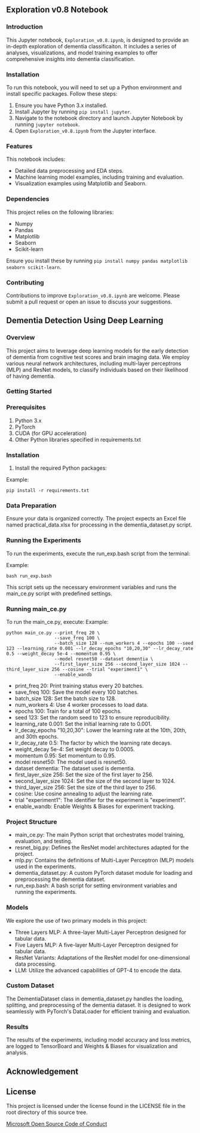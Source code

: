 ## Exploration v0.8 Notebook

### Introduction
This Jupyter notebook, `Exploration_v0.8.ipynb`, is designed to provide an in-depth exploration of dementia classificaiton. It includes a series of analyses, visualizations, and model training examples to offer comprehensive insights into dementia classification.

### Installation

To run this notebook, you will need to set up a Python environment and install specific packages. Follow these steps:

1. Ensure you have Python 3.x installed.
2. Install Jupyter by running `pip install jupyter`.
3. Navigate to the notebook directory and launch Jupyter Notebook by running `jupyter notebook`.
4. Open `Exploration_v0.8.ipynb` from the Jupyter interface.


### Features

This notebook includes:

- Detailed data preprocessing and EDA steps.
- Machine learning model examples, including training and evaluation.
- Visualization examples using Matplotlib and Seaborn.


### Dependencies

This project relies on the following libraries:

- Numpy
- Pandas
- Matplotlib
- Seaborn
- Scikit-learn

Ensure you install these by running `pip install numpy pandas matplotlib seaborn scikit-learn`.

### Contributing

Contributions to improve `Exploration_v0.8.ipynb` are welcome. Please submit a pull request or open an issue to discuss your suggestions.




## Dementia Detection Using Deep Learning

### Overview

This project aims to leverage deep learning models for the early detection of dementia from cognitive test scores and brain imaging data. We employ various neural network architectures, including multi-layer perceptrons (MLP) and ResNet models, to classify individuals based on their likelihood of having dementia.

### Getting Started

### Prerequisites

1. Python 3.x
2. PyTorch
3. CUDA (for GPU acceleration)
4. Other Python libraries specified in requirements.txt

### Installation

1. Install the required Python packages:

Example:
```
pip install -r requirements.txt
```

### Data Preparation
Ensure your data is organized correctly. The project expects an Excel file named practical_data.xlsx for processing in the dementia_dataset.py script.

### Running the Experiments
To run the experiments, execute the run_exp.bash script from the terminal:

Example:
```
bash run_exp.bash
```
This script sets up the necessary environment variables and runs the main_ce.py script with predefined settings.

### Running main_ce.py
To run the main_ce.py, execute:
Example:
```
python main_ce.py --print_freq 20 \
                  --save_freq 100 \
                  --batch_size 128 --num_workers 4 --epochs 100 --seed 123 --learning_rate 0.001 --lr_decay_epochs "10,20,30" --lr_decay_rate 0.5 --weight_decay 5e-4 --momentum 0.95 \
                  --model resnet50 --dataset dementia \
                  --first_layer_size 256 --second_layer_size 1024 --third_layer_size 256 --cosine --trial "experiment1" \
                  --enable_wandb
```
- print_freq 20: Print training status every 20 batches.
- save_freq 100: Save the model every 100 batches.
- batch_size 128: Set the batch size to 128.
- num_workers 4: Use 4 worker processes to load data.
- epochs 100: Train for a total of 100 epochs.
- seed 123: Set the random seed to 123 to ensure reproducibility.
- learning_rate 0.001: Set the initial learning rate to 0.001.
- lr_decay_epochs "10,20,30": Lower the learning rate at the 10th, 20th, and 30th epochs.
- lr_decay_rate 0.5: The factor by which the learning rate decays.
- weight_decay 5e-4: Set weight decay to 0.0005.
- momentum 0.95: Set momentum to 0.95.
- model resnet50: The model used is resnet50.
- dataset dementia: The dataset used is dementia.
- first_layer_size 256: Set the size of the first layer to 256.
- second_layer_size 1024: Set the size of the second layer to 1024.
- third_layer_size 256: Set the size of the third layer to 256.
- cosine: Use cosine annealing to adjust the learning rate.
- trial "experiment1": The identifier for the experiment is "experiment1".
- enable_wandb: Enable Weights & Biases for experiment tracking.

### Project Structure
- main_ce.py: The main Python script that orchestrates model training, evaluation, and testing.
- resnet_big.py: Defines the ResNet model architectures adapted for the project.
- mlp.py: Contains the definitions of Multi-Layer Perceptron (MLP) models used in the experiments.
- dementia_dataset.py: A custom PyTorch dataset module for loading and preprocessing the dementia dataset.
- run_exp.bash: A bash script for setting environment variables and running the experiments.


### Models
We explore the use of two primary models in this project:

- Three Layers MLP: A three-layer Multi-Layer Perceptron designed for tabular data.
- Five Layers MLP: A five-layer Multi-Layer Perceptron designed for tabular data.
- ResNet Variants: Adaptations of the ResNet model for one-dimensional data processing.
- LLM: Utilize the advanced capabilities of GPT-4 to encode the data.

### Custom Dataset
The DementiaDataset class in dementia_dataset.py handles the loading, splitting, and preprocessing of the dementia dataset. It is designed to work seamlessly with PyTorch's DataLoader for efficient training and evaluation.

### Results
The results of the experiments, including model accuracy and loss metrics, are logged to TensorBoard and Weights & Biases for visualization and analysis.


## Acknowledgement



## License
This project is licensed under the license found in the LICENSE file in the root directory of this source tree.

[Microsoft Open Source Code of Conduct](https://opensource.microsoft.com/codeofconduct)

